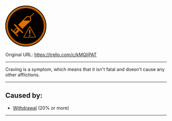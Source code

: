 ![addiction.png\|200](./Craving%20-%20Attachments/6718845db30472d958dd7c4a.png)

Original URL: https://trello.com/c/kMQIjPAT

---

Craving is a symptom, which means that it isn't fatal and doesn't cause any other afflictions.

---

## Caused by:

- [Withdrawal](../Head_Brain/Withdrawal.md) (20% or more)

---

